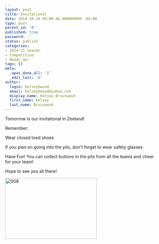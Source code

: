 ```yaml
---
layout: post
title: Invitational
date: 2014-10-24 09:00:46.000000000 -04:00
type: post
parent_id: '0'
published: true
password: ''
status: publish
categories:
- 2014-15 Season
- Competition
- Heads Up!
tags: []
meta:
  _wpas_done_all: '1'
  _edit_last: '6'
author:
  login: kelseybwood
  email: kelseybwood@yahoo.com
  display_name: Kelsey Bruinwood
  first_name: Kelsey
  last_name: Bruinwood
---
```

<p>Tomorrow is our invitational in Zeeland!</p>
<p>Remember:</p>
<p>Wear closed toed shoes</p>
<p>If you plan on going into the pits, don't forget to wear safety glasses</p>
<p>Have Fun! You can collect buttons in the pits from all the teams and cheer for your team!</p>
<p>Hope to see you all there!</p>
<p><img class="alignnone size-medium wp-image-148" src="{{ site.baseurl }}/assets/images/0081-300x200.jpg" alt="008" width="300" height="200" /></p>
<p>&nbsp;</p>
